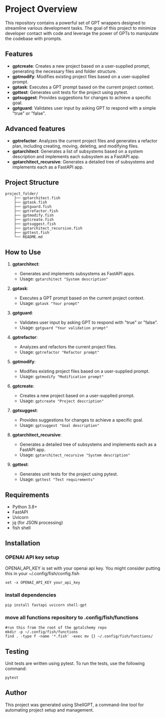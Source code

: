 # Project Overview

This repository contains a powerful set of GPT wrappers designed to streamline various development tasks. The goal of this project to minimize developer contact with code and leverage the power of GPTs to manipulate the codebase with prompts.

## Features

- **gptcreate**: Creates a new project based on a user-supplied prompt, generating the necessary files and folder structure.
- **gptmodify**: Modifies existing project files based on a user-supplied prompt.
- **gptask**: Executes a GPT prompt based on the current project context.
- **gpttest**: Generates unit tests for the project using pytest.
- **gptsuggest**: Provides suggestions for changes to achieve a specific goal.
- **gptguard**: Validates user input by asking GPT to respond with a simple "true" or "false".

## Advanced features
- **gptrefactor**: Analyzes the current project files and generates a refactor plan, including creating, moving, deleting, and modifying files.
- **gptarchitect**: Generates a list of subsystems based on a system description and implements each subsystem as a FastAPI app.
- **gptarchitect_recursive**: Generates a detailed tree of subsystems and implements each as a FastAPI app.

## Project Structure

```
project_folder/
    ├── gptarchitect.fish
    ├── gptask.fish
    ├── gptguard.fish
    ├── gptrefactor.fish
    ├── gptmodify.fish
    ├── gptcreate.fish
    ├── gptsuggest.fish
    ├── gptarchitect_recursive.fish
    ├── gpttest.fish
    └── README.md
```

## How to Use

1. **gptarchitect**:
   - Generates and implements subsystems as FastAPI apps.
   - Usage: `gptarchitect "System description"`

2. **gptask**:
   - Executes a GPT prompt based on the current project context.
   - Usage: `gptask "Your prompt"`

3. **gptguard**:
   - Validates user input by asking GPT to respond with "true" or "false".
   - Usage: `gptguard "Your validation prompt"`

4. **gptrefactor**:
   - Analyzes and refactors the current project files.
   - Usage: `gptrefactor "Refactor prompt"`

5. **gptmodify**:
   - Modifies existing project files based on a user-supplied prompt.
   - Usage: `gptmodify "Modification prompt"`

6. **gptcreate**:
   - Creates a new project based on a user-supplied prompt.
   - Usage: `gptcreate "Project description"`

7. **gptsuggest**:
   - Provides suggestions for changes to achieve a specific goal.
   - Usage: `gptsuggest "Goal description"`

8. **gptarchitect_recursive**:
   - Generates a detailed tree of subsystems and implements each as a FastAPI app.
   - Usage: `gptarchitect_recursive "System description"`

9. **gpttest**:
   - Generates unit tests for the project using pytest.
   - Usage: `gpttest "Test requirements"`

## Requirements

- Python 3.8+
- FastAPI
- Uvicorn
- jq (for JSON processing)
- fish shell

## Installation
### OPENAI API key setup
OPENAI_API_KEY is set with your openai api key. You might consider putting this in your ~/.config/fish/config.fish
```
set -x OPENAI_API_KEY your_api_key
```
### install dependencies
```
pip install fastapi uvicorn shell-gpt
```

### move all functions repository to .config/fish/functions
```
#run this from the root of the gptalchemy repo
mkdir -p ~/.config/fish/functions
find . -type f -name '*.fish' -exec mv {} ~/.config/fish/functions/
```
## Testing

Unit tests are written using pytest. To run the tests, use the following command:
```
pytest
```

## Author

This project was generated using ShellGPT, a command-line tool for automating project setup and management.
